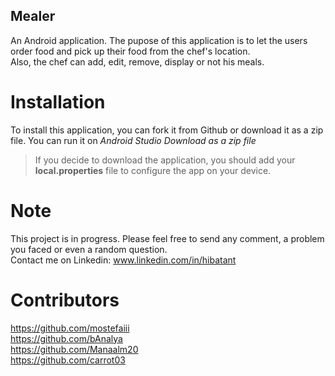 ## Mealer
An Android application. The pupose of this application is to let the users order food and pick up their food from the chef's location.  
Also, the chef can add, edit, remove, display or not his meals.  

# Installation 
To install this application, you can fork it from Github or download it as a zip file. 
You can run it on  *Android Studio*
*Download as a zip file*  
> If you decide to download the application, you should add your **local.properties** file to configure the app on your device.   

# Note 
This project is in progress. Please feel free to send any comment, a problem you faced or even a random question.  
Contact me on Linkedin: www.linkedin.com/in/hibatant  

# Contributors
https://github.com/mostefaiii  <br>
https://github.com/bAnalya     <br>
https://github.com/Manaalm20   <br>
https://github.com/carrot03    <br>